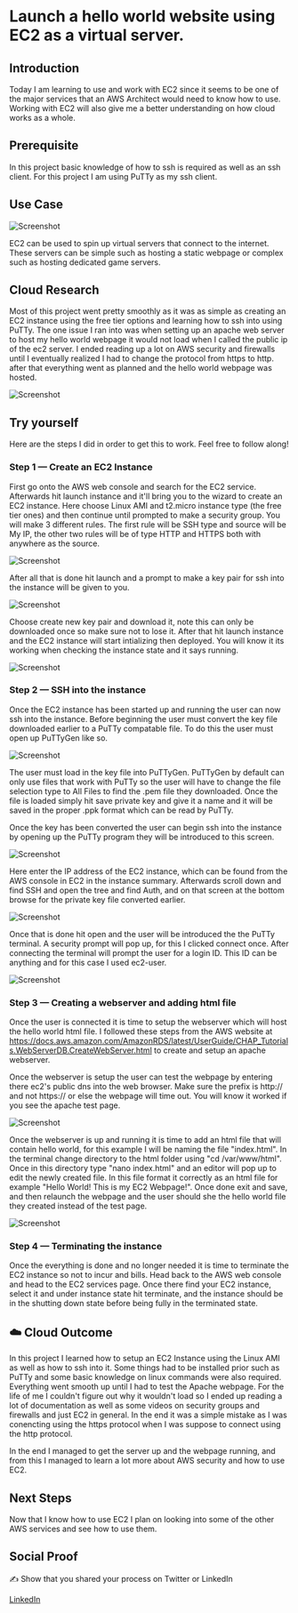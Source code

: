 # Launch a hello world website using EC2 as a virtual server.

## Introduction

Today I am learning to use and work with EC2 since it seems to be one of the major services that an AWS Architect would need to know
how to use. Working with EC2 will also give me a better understanding on how cloud works as a whole.

## Prerequisite

In this project basic knowledge of how to ssh is required as well as an ssh client. For this project I am using PuTTy as my ssh client.

## Use Case

![Screenshot](https://ibb.co/bRzTpss)

EC2 can be used to spin up virtual servers that connect to the internet. These servers can be simple such as hosting a static webpage or complex such as hosting dedicated game servers.

## Cloud Research

Most of this project went pretty smoothly as it was as simple as creating an EC2 instance using the free tier options and learning how to ssh into using PuTTy. The one issue I ran into was when setting up an apache web server to host my hello world webpage it would not load when I called the public ip of the ec2 server. I ended reading up a lot on AWS security and firewalls until I eventually realized I had to change the protocol from https to http. after that everything went as planned and the hello world webpage was hosted.

![Screenshot](https://ibb.co/M9SM78H)

## Try yourself

Here are the steps I did in order to get this to work. Feel free to follow along!

### Step 1 — Create an EC2 Instance

First go onto the AWS web console and search for the EC2 service. Afterwards hit launch instance and it'll bring you to the wizard to create an EC2 instance. Here choose Linux AMI and t2.micro instance type (the free tier ones) and then continue until prompted to make a security group. You will make 3 different rules. The first rule will be SSH type and source will be My IP, the other two rules will be of type HTTP and HTTPS both with anywhere as the source.

![Screenshot](https://ibb.co/zZcYz6W)

After all that is done hit launch and a prompt to make a key pair for ssh into the instance will be given to you.

![Screenshot](https://ibb.co/br0cRvL)

Choose create new key pair and download it, note this can only be downloaded once so make sure not to lose it. After that hit launch instance and the EC2 instance will start intializing then deployed. You will know it its working when checking the instance state and it says running.

![Screenshot](https://ibb.co/fpT30KG)

### Step 2 — SSH into the instance

Once the EC2 instance has been started up and running the user can now ssh into the instance. Before beginning the user must convert the key file downloaded earlier to a PuTTy compatable file. To do this the user must open up PuTTyGen like so. 

![Screenshot](https://ibb.co/khBnH5F)

The user must load in the key file into PuTTyGen. PuTTyGen by default can only use files that work with PuTTy so the user will have to change the file selection type to All Files to find the .pem file they downloaded. Once the file is loaded simply hit save private key and give it a name and it will be saved in the proper .ppk format which can be read by PuTTy.

Once the key has been converted the user can begin ssh into the instance by opening up the PuTTy program they will be introduced to this screen.

![Screenshot](https://ibb.co/T8prMSM)

Here enter the IP address of the EC2 instance, which can be found from the AWS console in EC2 in the instance summary. Afterwards scroll down and find SSH and open the tree and find Auth, and on that screen at the bottom browse for the private key file converted earlier.

![Screenshot](https://ibb.co/yV4NGqb)

Once that is done hit open and the user will be introduced the the PuTTy terminal. A security prompt will pop up, for this I clicked connect once. After connecting the terminal will prompt the user for a login ID. This ID can be anything and for this case I used ec2-user.

![Screenshot](https://ibb.co/M53mVDg)

### Step 3 — Creating a webserver and adding html file

Once the user is connected it is time to setup the webserver which will host the hello world html file. I followed these steps from the AWS website at https://docs.aws.amazon.com/AmazonRDS/latest/UserGuide/CHAP_Tutorials.WebServerDB.CreateWebServer.html to create and setup an apache webserver.

Once the webserver is setup the user can test the webpage by entering there ec2's public dns into the web browser. Make sure the prefix is http:// and not https:// or else the webpage will time out. You will know it worked if you see the apache test page. 

![Screenshot](https://ibb.co/cL170fy)

Once the webserver is up and running it is time to add an html file that will contain hello world, for this example I will be naming the file "index.html". In the terminal change directory to the html folder using "cd /var/www/html". Once in this directory type "nano index.html" and an editor will pop up to edit the newly created file. In this file format it correctly as an html file for example "<html><body>Hello World! This is my EC2 Webpage!</body></html>". Once done exit and save, and then relaunch the webpage and the user should she the hello world file they created instead of the test page.

![Screenshot](https://ibb.co/M9SM78H)

### Step 4 — Terminating the instance

Once the everything is done and no longer needed it is time to terminate the EC2 instance so not to incur and bills. Head back to the AWS web console and head to the EC2 services page. Once there find your EC2 instance, select it and under instance state hit terminate, and the instance should be in the shutting down state before being fully in the terminated state.

## ☁️ Cloud Outcome

In this project I learned how to setup an EC2 Instance using the Linux AMI as well as how to ssh into it. Some things had to be installed prior such as PuTTy and some basic knowledge on linux commands were also required. Everything went smooth up until I had to test the Apache webpage. For the life of me I couldn't figure out why it wouldn't load so I ended up reading a lot of documentation as well as some videos on security groups and firewalls and just EC2 in general. In the end it was a simple mistake as I was conencting using the https protocol when I was suppose to connect using the http protocol.

In the end I managed to get the server up and the webpage running, and from this I managed to learn a lot more about AWS security and how to use EC2.

## Next Steps

Now that I know how to use EC2 I plan on looking into some of the other AWS services and see how to use them.

## Social Proof

✍️ Show that you shared your process on Twitter or LinkedIn

[LinkedIn](https://www.linkedin.com/posts/rockyle98_rocky-hoang-le100daysofcloud-activity-6811766028821942272-1giJ)

